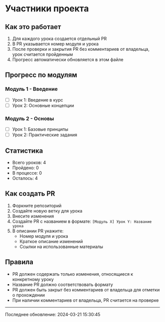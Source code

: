 # Участники проекта

## Как это работает

1. Для каждого урока создается отдельный PR
2. В PR указывается номер модуля и урока
3. После проверки и закрытия PR без комментариев от владельца, урок считается пройденным
4. Прогресс автоматически обновляется в этом файле

## Прогресс по модулям

### Модуль 1 - Введение

- [ ] Урок 1: Введение в курс
- [ ] Урок 2: Основные концепции

### Модуль 2 - Основы

- [ ] Урок 1: Базовые принципы
- [ ] Урок 2: Практические задания

## Статистика

- Всего уроков: 4
- Пройдено: 0
- В процессе: 0
- Осталось: 4

## Как создать PR

1. Форкните репозиторий
2. Создайте новую ветку для урока
3. Внесите изменения
4. Создайте PR с названием в формате: `[Модуль X] Урок Y: Название урока`
5. В описании PR укажите:
   - Номер модуля и урока
   - Краткое описание изменений
   - Ссылки на использованные материалы

## Правила

- PR должен содержать только изменения, относящиеся к конкретному уроку
- Название PR должно соответствовать формату
- PR должен быть закрыт без комментариев от владельца для отметки о прохождении
- При наличии комментариев от владельца, PR считается на проверке

---

Последнее обновление: 2024-03-21 15:30:45
